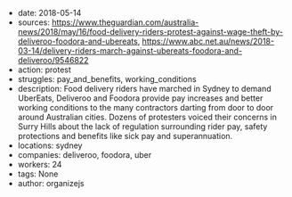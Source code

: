 - date: 2018-05-14
- sources: https://www.theguardian.com/australia-news/2018/may/16/food-delivery-riders-protest-against-wage-theft-by-deliveroo-foodora-and-ubereats, https://www.abc.net.au/news/2018-03-14/delivery-riders-march-against-ubereats-foodora-and-deliveroo/9546822
- action: protest
- struggles: pay_and_benefits, working_conditions
- description: Food delivery riders have marched in Sydney to demand UberEats, Deliveroo and Foodora provide pay increases and better working conditions to the many contractors darting from door to door around Australian cities. Dozens of protesters voiced their concerns in Surry Hills about the lack of regulation surrounding rider pay, safety protections and benefits like sick pay and superannuation.
- locations: sydney
- companies: deliveroo, foodora, uber
- workers: 24
- tags: None
- author: organizejs

